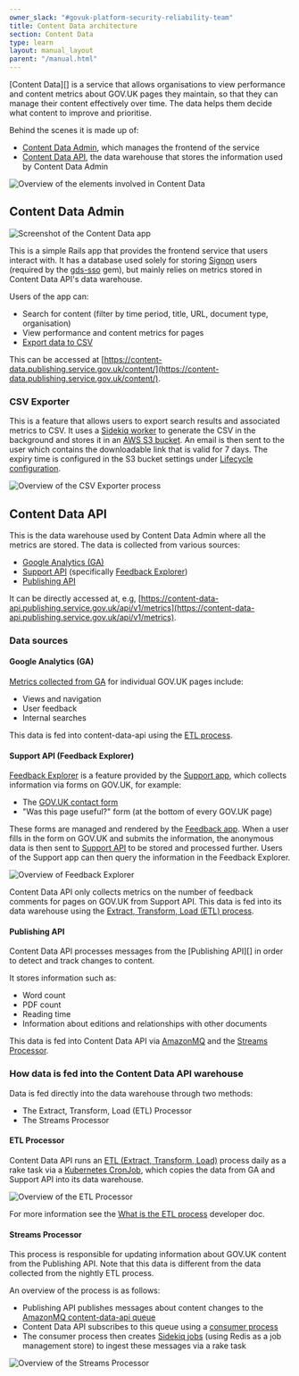```yaml
---
owner_slack: "#govuk-platform-security-reliability-team"
title: Content Data architecture
section: Content Data
type: learn
layout: manual_layout
parent: "/manual.html"
---
```


[Content Data][] is a service that allows organisations to view performance and content metrics about GOV.UK pages they maintain, so that they can manage their content effectively over time. The data helps them decide what content to improve and prioritise.

Behind the scenes it is made up of:

- [Content Data Admin](#content-data-admin), which manages the frontend of the service
- [Content Data API](#content-data-api), the data warehouse that stores the information used by Content Data Admin

![Overview of the elements involved in Content Data](images/content-data-architecture.png)

## Content Data Admin

![Screenshot of the Content Data app](images/content-data-screenshot.png)

This is a simple Rails app that provides the frontend service that users interact with. It has a database used solely for storing [Signon][] users (required by the [gds-sso][] gem), but mainly relies on metrics stored in Content Data API's data warehouse.

Users of the app can:

- Search for content (filter by time period, title, URL, document type, organisation)
- View performance and content metrics for pages
- [Export data to CSV](#csv-exporter)

This can be accessed at [https://content-data.publishing.service.gov.uk/content/](https://content-data.publishing.service.gov.uk/content/).

### CSV Exporter

This is a feature that allows users to export search results and associated metrics to CSV. It uses a [Sidekiq worker][] to generate the CSV in the background and stores it in an [AWS S3 bucket][]. An email is then sent to the user which contains the downloadable link that is valid for 7 days. The expiry time is configured in the S3 bucket settings under [Lifecycle configuration][].

![Overview of the CSV Exporter process](/images/content-data-architecture-csv-exporter.png)

## Content Data API

This is the data warehouse used by Content Data Admin where all the metrics are stored. The data is collected from various sources:

- [Google Analytics (GA)](#google-analytics-ga)
- [Support API][] (specifically [Feedback Explorer][])
- [Publishing API](#publishing-api)

It can be directly accessed at, e.g, [https://content-data-api.publishing.service.gov.uk/api/v1/metrics](https://content-data-api.publishing.service.gov.uk/api/v1/metrics).

### Data sources

#### Google Analytics (GA)

[Metrics collected from GA](https://lookerstudio.google.com/reporting/1oxcrwkvVPL_mvmJCMFIOikPo7XuShg3X/page/NwHo) for individual GOV.UK pages include:

- Views and navigation
- User feedback
- Internal searches

This data is fed into content-data-api using the [ETL process](#etl-processor).

#### Support API (Feedback Explorer)

[Feedback Explorer][] is a feature provided by the [Support app][], which collects information via forms on GOV.UK, for example:

- The [GOV.UK contact form](https://www.gov.uk/contact/govuk)
- "Was this page useful?" form (at the bottom of every GOV.UK page)

These forms are managed and rendered by the [Feedback app][]. When a user fills in the form on GOV.UK and submits the information, the anonymous data is then sent to [Support API][] to be stored and processed further. Users of the Support app can then query the information in the Feedback Explorer.

![Overview of Feedback Explorer](/images/content-data-architecture-feedback-explorer.png)

Content Data API only collects metrics on the number of feedback comments for pages on GOV.UK from Support API. This data is fed into its data warehouse using the [Extract, Transform, Load (ETL) process](#etl-processor).

#### Publishing API

Content Data API processes messages from the [Publishing API][] in order to detect and track changes to content.

It stores information such as:

- Word count
- PDF count
- Reading time
- Information about editions and relationships with other documents

This data is fed into Content Data API via [AmazonMQ](/manual/amazonmq.html) and the [Streams Processor](#streams-processor).

### How data is fed into the Content Data API warehouse

Data is fed directly into the data warehouse through two methods:

- The Extract, Transform, Load (ETL) Processor
- The Streams Processor

#### ETL Processor

Content Data API runs an [ETL (Extract, Transform, Load)](https://en.wikipedia.org/wiki/Extract,_transform,_load) process daily as a rake task via a [Kubernetes CronJob][], which copies the data from GA and Support API into its data warehouse.

![Overview of the ETL Processor](/images/content-data-architecture-etl-processor.png)

For more information see the [What is the ETL process](/manual/alerts/content-data-api-app-healthcheck-not-ok.html#what-is-the-etl-process) developer doc.

#### Streams Processor

This process is responsible for updating information about GOV.UK content from the Publishing API. Note that this data is different from the data collected from the nightly ETL process.

An overview of the process is as follows:

- Publishing API publishes messages about content changes to the [AmazonMQ content-data-api queue](https://grafana.blue.production.govuk.digital/dashboard/file/aws-amazonmq.json?refresh=10s&orgId=1)
- Content Data API subscribes to this queue using a [consumer process][]
- The consumer process then creates [Sidekiq jobs][] (using Redis as a job management store) to ingest these messages via a rake task

![Overview of the Streams Processor](/images/content-data-architecture-streams-processor.png)

[AWS S3 bucket]: https://s3.console.aws.amazon.com/s3/buckets/govuk-production-content-data-csvs?region=eu-west-1&tab=objects
[consumer process]: https://github.com/alphagov/content-data-api/blob/main/lib/tasks/publishing_api_consumer.rake#L3-L7
[Feedback app]: https://github.com/alphagov/feedback
[Feedback Explorer]: https://support.publishing.service.gov.uk/anonymous_feedback/explore
[gds-sso]: https://github.com/alphagov/gds-sso
[Kubernetes CronJob]: https://github.com/alphagov/govuk-helm-charts/blob/main/charts/app-config/values-production.yaml#L541-L543
[Lifecycle configuration]: https://s3.console.aws.amazon.com/s3/management/govuk-production-content-data-csvs/lifecycle/view?region=eu-west-1&id=all
[Sidekiq worker]: https://grafana.eks.production.govuk.digital/d/2Yy8PzmVk/sidekiq-queue-length-max-delay?orgId=1&var-namespace=apps&var-app=content-data-admin-worker&from=1681272545106&to=1681294145106
[Sidekiq jobs]: https://grafana.eks.production.govuk.digital/d/2Yy8PzmVk/sidekiq-queue-length-max-delay?orgId=1&var-namespace=apps&var-app=content-data-api-worker
[Signon]: https://signon.publishing.service.gov.uk
[Support API]: https://github.com/alphagov/support-api
[Support app]: https://github.com/alphagov/support
